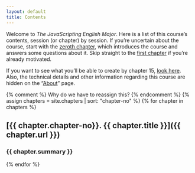 ```yaml
---
layout: default
title: Contents
---
```


Welcome to *The JavaScripting English Major*. Here is a list of this course’s
contents, session (or chapter) by session. If you’re uncertain about the
course, start with the [zeroth chapter](/0-introduction), which introduces the
course and answers some questions about it. Skip straight to the [first
chapter](/1-environment) if you’re already motivated. 

If you want to see what you’ll be able to create by chapter 15, [look
here](/examples/could-be.html). Also, the technical details and other
information regarding this course are hidden on the “[About](/about)” page.

{% comment %}
Why do we have to reassign this?
{% endcomment %}
{% assign chapters = site.chapters | sort: "chapter-no" %}
{% for chapter in chapters %}

## [{{ chapter.chapter-no}}. {{ chapter.title }}]({{ chapter.url }})

### {{ chapter.summary }}

{% endfor %}
